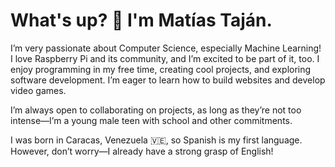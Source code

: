 # What's up? 👋 I'm Matías Taján.

I’m very passionate about Computer Science, especially Machine Learning! I love Raspberry Pi and its community, and I’m excited to be part of it, too.
I enjoy programming in my free time, creating cool projects, and exploring software development. I’m eager to learn how to build websites and develop video games.

I’m always open to collaborating on projects, as long as they’re not too intense—I’m a young male teen with school and other commitments.

I was born in Caracas, Venezuela 🇻🇪, so Spanish is my first language. However, don’t worry—I already have a strong grasp of English!

